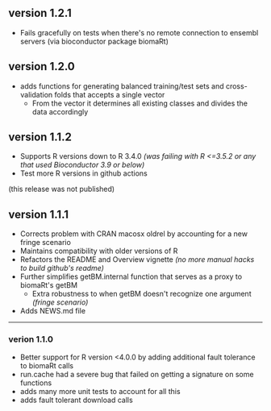 ## version 1.2.1

- Fails gracefully on tests when there's no remote connection to ensembl servers (via bioconductor package biomaRt)

## version 1.2.0

- adds functions for generating balanced training/test sets and cross-validation folds that accepts a single vector
    - From the vector it determines all existing classes and divides the data accordingly

## version 1.1.2

- Supports R versions down to R 3.4.0 _(was failing with R <=3.5.2 or any that used Bioconductor 3.9 or below)_
- Test more R versions in github actions

(this release was not published)

## version 1.1.1

- Corrects problem with CRAN macosx oldrel by accounting for a new fringe scenario
- Maintains compatibility with older versions of R
- Refactors the README and Overview vignette _(no more manual hacks to build github's readme)_
- Further simplifies getBM.internal function that serves as a proxy to biomaRt's getBM
    - Extra robustness to when getBM doesn't recognize one argument _(fringe scenario)_
- Adds NEWS.md file

---

### verion 1.1.0

- Better support for R version <4.0.0 by adding additional fault tolerance to biomaRt calls
- run.cache had a severe bug that failed on getting a signature on some functions
- adds many more unit tests to account for all this
- adds fault tolerant download calls
